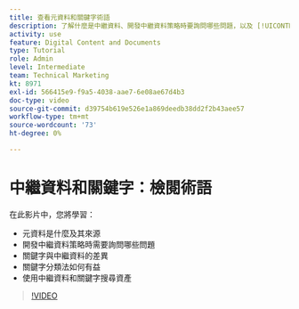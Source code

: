 ```yaml
---
title: 查看元資料和關鍵字術語
description: 了解什麼是中繼資料、開發中繼資料策略時要詢問哪些問題，以及 [!UICONTROL Workfront DAM].
activity: use
feature: Digital Content and Documents
type: Tutorial
role: Admin
level: Intermediate
team: Technical Marketing
kt: 8971
exl-id: 566415e9-f9a5-4038-aae7-6e08ae67d4b3
doc-type: video
source-git-commit: d39754b619e526e1a869deedb38dd2f2b43aee57
workflow-type: tm+mt
source-wordcount: '73'
ht-degree: 0%

---
```


# 中繼資料和關鍵字：檢閱術語

在此影片中，您將學習：

* 元資料是什麼及其來源
* 開發中繼資料策略時需要詢問哪些問題
* 關鍵字與中繼資料的差異
* 關鍵字分類法如何有益
* 使用中繼資料和關鍵字搜尋資產

>[!VIDEO](https://video.tv.adobe.com/v/335234/?quality=12)
